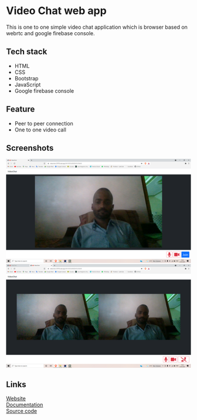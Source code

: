 # Video Chat web app

This is one to one simple video chat application 
which is browser based on webrtc and google 
firebase console.

## Tech stack
- HTML 
- CSS
- Bootstrap 
- JavaScript
- Google firebase console

## Feature  
- Peer to peer connection
- One to one video call

## Screenshots

![alt Screenshot of first page](public/screenshot/Screenshot1.png)
![alt Screenshot of first page](public/screenshot/Screenshot2.png)

## Links
[Website](https://videochat-30793.web.app) <br>
[Documentation](https://github.com/rp875638/OnlineNote#readme) <br>
[Source code](https://github.com/rp875638/OnlineNote)